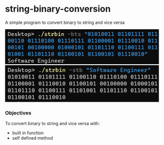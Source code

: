 # string-binary-conversion
A simple program to convert binary to string and vice versa

![Project Screenshot](./images/string-binary-conversionBase1.png "string-binary-conversion STB")
![Project Screenshot](./images/string-binary-conversionBase2.png "string-binary-conversion STB")

### Objectives

To convert binary to string and vice versa with:
- built in function
- self defined method